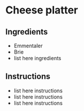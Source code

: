 
# Cheese platter

## Ingredients

- Emmentaler
- Brie
- list here ingredients

## Instructions

- list here instructions
- list here instructions
- list here instructions
